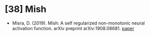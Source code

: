 # **[38]** Mish

- Misra, D. (2019). Mish: A self regularized non-monotonic neural activation function. arXiv preprint arXiv:1908.08681. [paper](https://arxiv.org/pdf/1908.08681)
